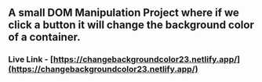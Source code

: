 ## A small DOM Manipulation Project where if we click a button it will change the background color of a container.

### Live Link - [https://changebackgroundcolor23.netlify.app/](https://changebackgroundcolor23.netlify.app/)